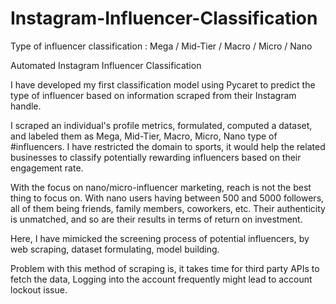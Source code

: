 # Instagram-Influencer-Classification
Type of influencer classification : Mega / Mid-Tier / Macro / Micro / Nano

Automated Instagram Influencer Classification

I have developed my first classification model using Pycaret to predict the type of influencer
based on information scraped from their Instagram handle.

I scraped an individual's profile metrics, formulated, computed a dataset, and labeled them as
Mega, Mid-Tier, Macro, Micro, Nano type of #influencers. I have restricted the domain to sports,
it would help the related businesses to classify potentially rewarding influencers based on their
engagement rate.

With the focus on nano/micro-influencer marketing, reach is not the best thing to focus on.
With nano users having between 500 and 5000 followers, all of them being friends, family members,
coworkers, etc. Their authenticity is unmatched, and so are their results in terms of return on investment.

Here, I have mimicked the screening process of potential influencers, by web scraping, dataset formulating,
model building. 

Problem with this method of scraping is, it takes time for third party APIs to fetch the data, Logging
into the account frequently might lead to account lockout issue.
